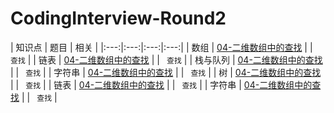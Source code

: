 # CodingInterview-Round2

| 知识点 | 题目 | 相关 |
|:---:|:---:|:---:|:---:|
| 数组 | [04-二维数组中的查找](04-二维数组中的查找.md) | | ` 查找` |
| 链表 | [04-二维数组中的查找](04-二维数组中的查找.md) | | ` 查找` |
| 栈与队列 | [04-二维数组中的查找](04-二维数组中的查找.md) | | ` 查找` |
| 字符串 | [04-二维数组中的查找](04-二维数组中的查找.md) | | ` 查找` |
| 树 | [04-二维数组中的查找](04-二维数组中的查找.md) | | ` 查找` |
| 链表 | [04-二维数组中的查找](04-二维数组中的查找.md) | | ` 查找` |
| 字符串 | [04-二维数组中的查找](04-二维数组中的查找.md) | | ` 查找` |
